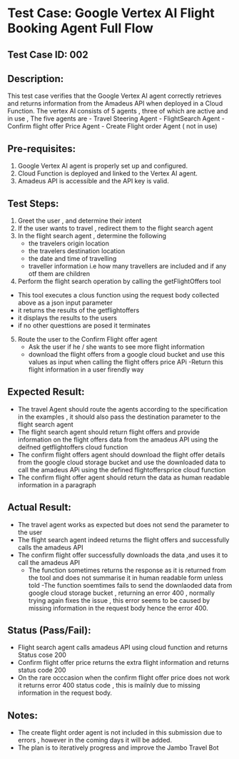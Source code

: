 # Test Case: Google Vertex AI  Flight Booking Agent Full Flow

## Test Case ID: 002

## Description:
This test case verifies that the Google Vertex AI agent correctly retrieves and returns information from the Amadeus API when deployed in a Cloud Function.
The vertex AI consists of 5 agents , three of which are active and in use , The five agents are
        - Travel Steering Agent
        - FlightSearch Agent
        - Confirm flight offer Price Agent
        - Create Flight order Agent ( not in use)

## Pre-requisites:
1. Google Vertex AI agent is properly set up and configured.
2. Cloud Function is deployed and linked to the Vertex AI agent.
3. Amadeus API is accessible and the API key is valid.

## Test Steps:
1. Greet the user , and determine their intent
2. If the user wants to travel , redirect them to the flight search agent
3. In the flight search agent , determine the following
    - the travelers origin location
    - the travelers destination location
    - the date and time of travelling
    - traveller information i.e how many travellers are included and if any otf them are children
4. Perform the flight search operation by calling the getFlightOffers tool
  - This tool executes a clous function using the request body collected above as a json input parameter
  - it returns the results of the getflightoffers
  - it displays the results to the users
  - if no other questtions are posed it terminates

5. Route the user to the Confirm Flight offer agent
    - Ask the user if he / she wants to see more flight information
    - download the flight offers from a google cloud bucket and use this values as input when calling the flight offers price APi
    -Return this flight information in a user firendly way



## Expected Result:
- The travel Agent should route the agents according to the specification in the examples , it should also pass the destination parameter to the flight search agent
- The flight search agent should return flight offers and provide information on the flight offers data from the amadeus API using the deifned getflightoffers cloud function
- The confirm flight offers agent should download the flight   offer details from the google cloud storage bucket and use the downloaded data to call the amadeus APi using the defined flightoffersprice cloud function
- The confirm flight offer agent should return the data as human readable information in a paragraph

## Actual Result:
- The travel agent works as expected but does not send the parameter to the user
- The flight search agent indeed returns the flight offers and successfully calls the amadeus API
- The confirm flight offer successfully downloads the data ,and uses it to call the amadeus API
    - The function sometimes returns the response as it is returned from the tool and does not summarise it in human readable form unless told
    -The function soemtimes fails to send the downlaoded data from google cloud storage bucket , returning an error 400 , normally trying again fixes the issue , this error seems to be caused by missing information in the request body hence the error 400.

## Status (Pass/Fail):
- Flight search agent calls amadeus API using cloud function and returns Status cose 200
- Confirm flight offer price returns the extra flight information and returns status code 200
- On the rare occcasion when the confirm flight offer price does not work it returns error 400 status code , this is mailnly due to missing information in the   request body.

## Notes:
- The create flight order agent is not included in this submission due to errors , however in the coming days it will be added.
- The plan is to iteratively progress and improve the Jambo Travel Bot

